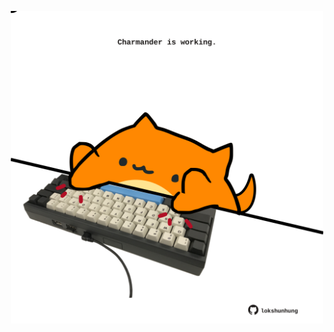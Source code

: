 <!-- built at 21/12/2021, 22:02:14 UTC -->
<p align="center">
  <img width="500" height="500" src="./ReadmeImage.svg">
</p>
